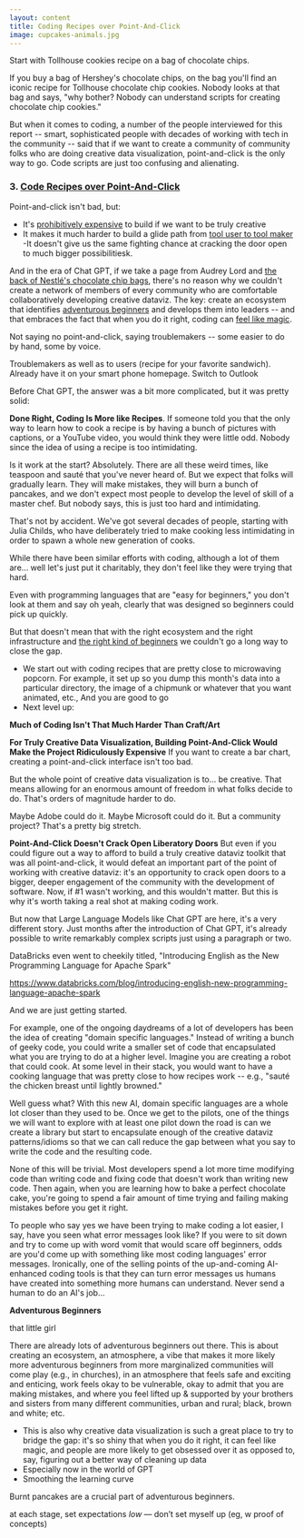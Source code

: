 ```yaml
---
layout: content
title: Coding Recipes over Point-And-Click
image: cupcakes-animals.jpg
---
```


Start with Tollhouse cookies recipe on a bag of chocolate chips.

If you buy a bag of Hershey's chocolate chips, on the bag you'll find an iconic recipe for Tollhouse chocolate chip cookies. Nobody looks at that bag and says, "why bother? Nobody can understand scripts for creating chocolate chip cookies."

But when it comes to coding, a number of the people interviewed for this report -- smart, sophisticated people with decades of working with tech in the community -- said that if we want to create a community of community folks who are doing creative data visualization, point-and-click is the only way to go. Code scripts are just too confusing and alienating.



### 3. [Code Recipes over Point-And-Click](/pages/how/coding-writing/coding-writing.html)

Point-and-click isn't bad, but:
-  It's [prohibitively expensive]() to build if we want to be truly creative
- It makes it much harder to build a glide path from [tool user to tool maker]()
-It doesn't give us the same fighting chance at cracking the door open to much bigger possibilitiesk.

And in the era of Chat GPT, if we take a page from Audrey Lord and [the back of Nestlé's chocolate chip bags](), there's no reason why we couldn't create a network of members of every community who are comfortable collaboratively developing creative dataviz. The key: create an ecosystem that identifies [adventurous beginners]() and develops them into leaders -- and that embraces the fact that when you do it right, coding can [feel like magic]().



Not saying no point-and-click, saying troublemakers -- some easier to do by hand, some by voice.

Troublemakers as well as to users (recipe for your favorite sandwich).
Already have it on your smart phone homepage. Switch to Outlook



Before Chat GPT, the answer was a bit more complicated, but it was pretty solid:

__Done Right, Coding Is More like Recipes__. If someone told you that the only way to learn how to cook a recipe is by having a bunch of pictures with captions, or a YouTube video, you would think they were little odd. Nobody since the idea of using a recipe is too intimidating.

Is it work at the start? Absolutely. There are all these weird times, like teaspoon and sauté that you've never heard of. But we expect that folks will gradually learn. They will make mistakes, they will burn a bunch of pancakes, and we don't expect most people to develop the level of skill of a master chef. But nobody says, this is just too hard and intimidating.

That's not by accident. We've got several decades of people, starting with Julia Childs, who have deliberately tried to make cooking less intimidating in order to spawn a whole new generation of cooks.

While there have been similar efforts with coding, although a lot of them are... well let's just put it charitably, they don't feel like they were trying that hard.

Even with programming languages that are "easy for beginners," you don't look at them and say oh yeah, clearly that was designed so beginners could pick up quickly.

But that doesn't mean that with the right ecosystem and the right infrastructure and [the right kind of beginners]() we couldn't go a long way to close the gap.

- We start out with coding recipes that are pretty close to microwaving popcorn. For example, it set up so you dump this month's data into a particular directory, the image of a chipmunk or whatever that you want animated, etc., And you are good to go
- Next level up:


__Much of Coding Isn't That Much Harder Than Craft/Art__ 

__For Truly Creative Data Visualization, Building Point-And-Click Would Make the Project Ridiculously Expensive__ If you want to create a bar chart, creating a point-and-click interface isn't too bad.

But the whole point of creative data visualization is to... be creative. That means allowing for an enormous amount of freedom in what folks decide to do. That's orders of magnitude harder to do.

Maybe Adobe could do it. Maybe Microsoft could do it. But a community project? That's a pretty big stretch.

__Point-And-Click Doesn't Crack Open Liberatory Doors__ But even if you could figure out a way to afford to build a truly creative dataviz toolkit that was all point-and-click, it would defeat an important part of the point of working with creative dataviz: it's an opportunity to crack open doors to a bigger, deeper engagement of the community with the development of software. Now, if #1 wasn't working, and this wouldn't matter. But this is why it's worth taking a real shot at making coding work.

But now that Large Language Models like Chat GPT are here, it's a very different story. Just months after the introduction of Chat GPT, it's already possible to write remarkably complex scripts just using a paragraph or two. 

DataBricks even went to cheekily titled, "Introducing English as the New Programming Language for Apache Spark"

https://www.databricks.com/blog/introducing-english-new-programming-language-apache-spark


And we are just getting started.

For example, one of the ongoing daydreams of a lot of developers has been the idea of creating "domain specific languages." Instead of writing a bunch of geeky code, you could write a smaller set of code that encapsulated what you are trying to do at a higher level. Imagine you are creating a robot that could cook. At some level in their stack, you would want to have a cooking language that was pretty close to how recipes work -- e.g., "sauté the chicken breast until lightly browned."

Well guess what? With this new AI, domain specific languages are a whole lot closer than they used to be. Once we get to the pilots, one of the things we will want to explore with at least one pilot down the road is can we create a library but start to encapsulate enough of the creative dataviz patterns/idioms so that we can call reduce the gap between what you say to write the code and the resulting code.

None of this will be trivial. Most developers spend a lot more time modifying code than writing code and fixing code that doesn't work than writing new code. Then again, when you are learning how to bake a perfect chocolate cake, you're going to spend a fair amount of time trying and failing making mistakes before you get it right.


To people who say yes we have been trying to make coding a lot easier, I say, have you seen what error messages look like? If you were to sit down and try to come up with word vomit that would scare off beginners, odds are you'd come up with something like most coding languages' error messages. Ironically, one of the selling points of the up-and-coming AI-enhanced coding tools is that they can turn error messages us humans have created into something more humans can understand. Never send a human to do an AI's job…


__Adventurous Beginners__

that little girl

There are already lots of adventurous beginners out there. This is about creating an ecosystem, an atmosphere, a vibe that makes it more likely more adventurous beginners from more marginalized communities will come play (e.g., in churches), in an atmosphere that feels safe and exciting and enticing, work feels okay to be vulnerable, okay to admit that you are making mistakes, and where you feel lifted up & supported by your brothers and sisters from many different communities, urban and rural; black, brown and white; etc.
  - This is also why creative data visualization is such a great place to try to bridge the gap: it's so shiny that when you do it right, it can feel like magic, and people are more likely to get obsessed over it as opposed to, say, figuring out a better way of cleaning up data
- Especially now in the world of GPT
- Smoothing the learning curve

Burnt pancakes are a crucial part of adventurous beginners.


at each stage, set expectations _low_ — don’t set myself up (eg, w proof of concepts)
